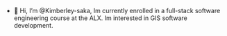 - 👋 Hi, I’m @Kimberley-saka, Im currently enrolled in a full-stack software engineering course at the ALX. Im interested in GIS software development.

